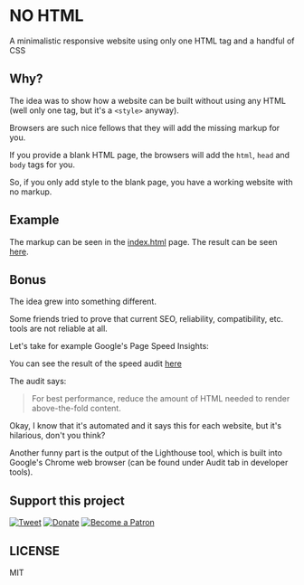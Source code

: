 # NO HTML

A minimalistic responsive website using only one HTML tag and a handful of CSS

## Why?

The idea was to show how a website can be built without using any HTML (well only one tag, but it's a `<style>` anyway).

Browsers are such nice fellows that they will add the missing markup for you.

If you provide a blank HTML page, the browsers will add the `html`, `head` and `body` tags for you.

So, if you only add style to the blank page, you have a working website with no markup.

## Example

The markup can be seen in the [index.html](https://github.com/scriptex/no-html/blob/master/index.html) page.
The result can be seen [here](https://scriptex.js.org/no-html/).

## Bonus

The idea grew into something different.

Some friends tried to prove that current SEO, reliability, compatibility, etc. tools are not reliable at all.

Let's take for example Google's Page Speed Insights:

You can see the result of the speed audit [here](https://developers.google.com/speed/pagespeed/insights/?url=https%3A%2F%2Fscriptex.js.org%2Fno-html%2F&tab=mobile)

The audit says: 

> For best performance, reduce the amount of HTML needed to render above-the-fold content.

Okay, I know that it's automated and it says this for each website, but it's hilarious, don't you think?

Another funny part is the output of the Lighthouse tool, which is built into Google's Chrome web browser (can be found under Audit tab in developer tools).

## Support this project

[![Tweet](https://img.shields.io/badge/Tweet-Share_this_repository-blue.svg?style=flat-square&logo=twitter&color=38A1F3)](https://twitter.com/intent/tweet?text=Checkout%20this%20awesome%20software%20project%3A&url=https%3A%2F%2Fgithub.com%2Fscriptex%2Fno-html&via=scriptexbg&hashtags=software%2Cgithub%2Ccode%2Cawesome)
[![Donate](https://img.shields.io/badge/Donate-Support_me_on_PayPal-blue.svg?style=flat-square&logo=paypal&color=222d65)](https://www.paypal.me/scriptex)
[![Become a Patron](https://img.shields.io/badge/Become_Patron-Support_me_on_Patreon-blue.svg?style=flat-square&logo=patreon&color=e64413)](https://www.patreon.com/atanas)

## LICENSE

MIT
